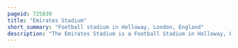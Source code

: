 ```yaml
---
pageid: 725839
title: "Emirates Stadium"
short_summary: "Football stadium in Holloway, London, England"
description: "The Emirates Stadium is a Football Stadium in Holloway, London, England. Since its Completion in 2006 it has been the Home Stadium of the arsenal Football Club. It has a current Seating Capacity of 60704 making it the fifth-largest Football Stadium in England by Capacity."
---
```

